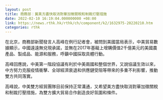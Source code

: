 ```yaml
---
layout: post
title: 商務部：冀美方盡快取消對華加徵關稅和制裁打壓措施
date: 2022-02-10 16:19:04.000000000 +08:00
link: https://news.rthk.hk/rthk/ch/component/k2/1632975-20220210.htm
categories: rthk
---
```


在北京，商務部新聞發言人高峰在例行記者會，被問到美國當局表示，中美貿易數據顯示，中國遠遠無兌現承諾，並無在2017年基礙上增購價值2千億美元的美國農產品、製成品、能源和服務，呼籲中國採取具體行動。

高峰回應說，中美第一階段協議有利於中美兩國和整個世界，又說協議生效以來，中方努力克服疫情衝擊、全球經濟衰退和供應鏈受阻等帶來的多重不利影響，推動雙方共同落實。

高峰說，中美雙方經貿團隊目前保持正常溝通，又希望美方盡快取消對華加徵關稅和制裁打壓措施，為雙方擴大貿易合作創造良好氛圍和條件。

